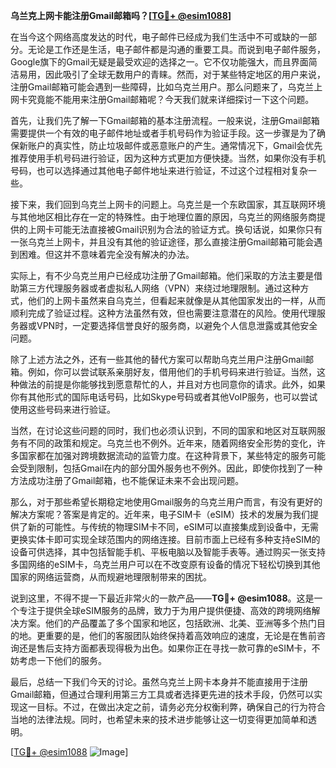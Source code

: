 **乌兰克上网卡能注册Gmail邮箱吗？[[TG💪+ @esim1088](https://t.me/s/esim1088)]**

在当今这个网络高度发达的时代，电子邮件已经成为我们生活中不可或缺的一部分。无论是工作还是生活，电子邮件都是沟通的重要工具。而说到电子邮件服务，Google旗下的Gmail无疑是最受欢迎的选择之一。它不仅功能强大，而且界面简洁易用，因此吸引了全球无数用户的青睐。然而，对于某些特定地区的用户来说，注册Gmail邮箱可能会遇到一些障碍，比如乌克兰用户。那么问题来了，乌克兰上网卡究竟能不能用来注册Gmail邮箱呢？今天我们就来详细探讨一下这个问题。

首先，让我们先了解一下Gmail邮箱的基本注册流程。一般来说，注册Gmail邮箱需要提供一个有效的电子邮件地址或者手机号码作为验证手段。这一步骤是为了确保新账户的真实性，防止垃圾邮件或恶意账户的产生。通常情况下，Gmail会优先推荐使用手机号码进行验证，因为这种方式更加方便快捷。当然，如果你没有手机号码，也可以选择通过其他电子邮件地址来进行验证，不过这个过程相对复杂一些。

接下来，我们回到乌克兰上网卡的问题上。乌克兰是一个东欧国家，其互联网环境与其他地区相比存在一定的特殊性。由于地理位置的原因，乌克兰的网络服务商提供的上网卡可能无法直接被Gmail识别为合法的验证方式。换句话说，如果你只有一张乌克兰上网卡，并且没有其他的验证途径，那么直接注册Gmail邮箱可能会遇到困难。但这并不意味着完全没有解决的办法。

实际上，有不少乌克兰用户已经成功注册了Gmail邮箱。他们采取的方法主要是借助第三方代理服务器或者虚拟私人网络（VPN）来绕过地理限制。通过这种方式，他们的上网卡虽然来自乌克兰，但看起来就像是从其他国家发出的一样，从而顺利完成了验证过程。这种方法虽然有效，但也需要注意潜在的风险。使用代理服务器或VPN时，一定要选择信誉良好的服务商，以避免个人信息泄露或其他安全问题。

除了上述方法之外，还有一些其他的替代方案可以帮助乌克兰用户注册Gmail邮箱。例如，你可以尝试联系亲朋好友，借用他们的手机号码来进行验证。当然，这种做法的前提是你能够找到愿意帮忙的人，并且对方也同意你的请求。此外，如果你有其他形式的国际电话号码，比如Skype号码或者其他VoIP服务，也可以尝试使用这些号码来进行验证。

当然，在讨论这些问题的同时，我们也必须认识到，不同的国家和地区对互联网服务有不同的政策和规定。乌克兰也不例外。近年来，随着网络安全形势的变化，许多国家都在加强对跨境数据流动的监管力度。在这种背景下，某些特定的服务可能会受到限制，包括Gmail在内的部分国外服务也不例外。因此，即使你找到了一种方法成功注册了Gmail邮箱，也不能保证未来不会出现问题。

那么，对于那些希望长期稳定地使用Gmail服务的乌克兰用户而言，有没有更好的解决方案呢？答案是肯定的。近年来，电子SIM卡（eSIM）技术的发展为我们提供了新的可能性。与传统的物理SIM卡不同，eSIM可以直接集成到设备中，无需更换实体卡即可实现全球范围内的网络连接。目前市面上已经有多种支持eSIM的设备可供选择，其中包括智能手机、平板电脑以及智能手表等。通过购买一张支持多国网络的eSIM卡，乌克兰用户可以在不改变原有设备的情况下轻松切换到其他国家的网络运营商，从而规避地理限制带来的困扰。

说到这里，不得不提一下最近非常火的一款产品——**TG💪+ @esim1088**。这是一个专注于提供全球eSIM服务的品牌，致力于为用户提供便捷、高效的跨境网络解决方案。他们的产品覆盖了多个国家和地区，包括欧洲、北美、亚洲等多个热门目的地。更重要的是，他们的客服团队始终保持着高效响应的速度，无论是在售前咨询还是售后支持方面都表现得极为出色。如果你正在寻找一款可靠的eSIM卡，不妨考虑一下他们的服务。

最后，总结一下我们今天的讨论。虽然乌克兰上网卡本身并不能直接用于注册Gmail邮箱，但通过合理利用第三方工具或者选择更先进的技术手段，仍然可以实现这一目标。不过，在做出决定之前，请务必充分权衡利弊，确保自己的行为符合当地的法律法规。同时，也希望未来的技术进步能够让这一切变得更加简单和透明。

[[TG💪+ @esim1088](https://t.me/s/esim1088) ![Image](https://i.postimg.cc/4NQfJmqS/Snipaste-2025-05-13-00-14-12.png)]